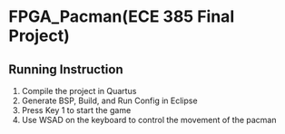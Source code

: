 # FPGA_Pacman(ECE 385 Final Project)
## Running Instruction
1. Compile the project in Quartus
2. Generate BSP, Build, and Run Config in Eclipse
3. Press Key 1 to start the game
4. Use WSAD on the keyboard to control the movement of the pacman
